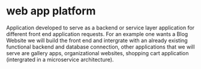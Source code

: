 # web app platform

Application developed to serve as a backend or service layer application for different front end application requests.
For an example one wants a Blog Website we will build the front end and intergrate with an already existing functional backend and database connection, 
other applications that we will serve are gallery apps, organizational websites, shopping cart application (intergrated in a microservice architecture). 
